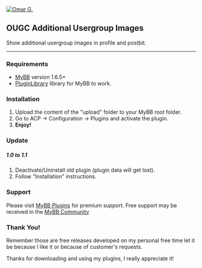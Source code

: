 [![Omar G.](http://omarg.me/public/images/logo.png "Omar G. MyBB Page")](http://omarg.me/mybb "Omar G. MyBB Page")

## OUGC Additional Usergroup Images
Show additional usergroup images in profile and postbit.

***

### Requirements
- [MyBB](http://www.mybb.com/downloads "Download MyBB") version 1.6.5+
- [PluginLibrary](http://mods.mybb.com/view/pluginlibrary "Download PluginLibrary") library for MyBB to work.

### Installation
1. Upload the content of the "upload" folder to your MyBB root folder.
2. Go to ACP -> Configuration -> Plugins and activate the plugin.
4. __Enjoy!__

### Update
##### 1.0 to 1.1
1. Deactivate/Uninstall old plugin (plugin data will get lost).
2. Follow "Installation" instructions.

### Support
Please visit [MyBB Plugins](http://forums.mybb-plugins.com/Forum-Free-Plugins--29 "Visit MyBB Plugins") for premium support. Free support may be received in the [MyBB Community](http://community.mybb.com "Visit MyBB Community")

### Thank You!
Remember those are free releases developed on my personal free time let it be because I like it or because of customer's requests.

Thanks for downloading and using my plugins, I really appreciate it!